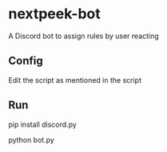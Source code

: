 # nextpeek-bot
A Discord bot to assign rules by user reacting
## Config

Edit the script as mentioned in the script

## Run

pip install discord.py


python bot.py
